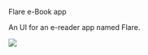 Flare e-Book app

An UI for an e-reader app named Flare.

<image src = "images/flarescreenshots.jpg">

